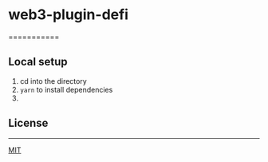 # web3-plugin-defi

===========

## Local setup

1. cd into the directory
2. `yarn` to install dependencies
3.

## License

---

[MIT](https://choosealicense.com/licenses/mit/)
